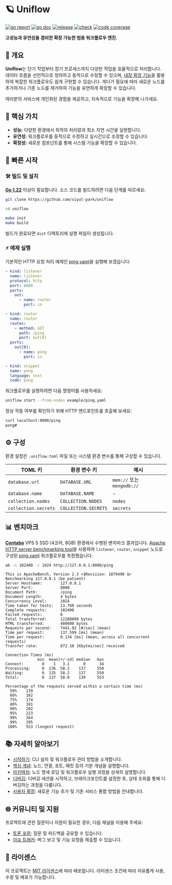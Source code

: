 # 🪐 Uniflow

[![go report][go_report_img]][go_report_url]
[![go doc][go_doc_img]][go_doc_url]
[![release][repo_releases_img]][repo_releases_url]
[![check][repo_check_img]][repo_check_url]
[![code coverage][go_code_coverage_img]][go_code_coverage_url]

**고성능과 유연성을 겸비한 확장 가능한 범용 워크플로우 엔진.**

## 📝 개요

**Uniflow**는 단기 작업부터 장기 프로세스까지 다양한 작업을 효율적으로 처리합니다. 데이터 흐름을 선언적으로 정의하고 동적으로 수정할 수 있으며, [내장 확장 기능](./ext/README_kr.md)을 활용하여 복잡한 워크플로우도 쉽게 구현할 수 있습니다. 게다가 필요에 따라 새로운 노드를 추가하거나 기존 노드를 제거하여 기능을 유연하게 확장할 수 있습니다.

여러분의 서비스에 개인화된 경험을 제공하고, 지속적으로 기능을 확장해 나가세요.

## 🎯 핵심 가치

- **성능:** 다양한 환경에서 최적의 처리량과 최소 지연 시간을 실현합니다.
- **유연성:** 워크플로우를 동적으로 수정하고 실시간으로 조정할 수 있습니다.
- **확장성:** 새로운 컴포넌트를 통해 시스템 기능을 확장할 수 있습니다.

## 🚀 빠른 시작

### 🛠️ 빌드 및 설치

**[Go 1.22](https://go.dev/doc/install)** 이상이 필요합니다. 소스 코드를 빌드하려면 다음 단계를 따르세요:

```sh
git clone https://github.com/siyul-park/uniflow

cd uniflow

make init
make build
```

빌드가 완료되면 `dist` 디렉토리에 실행 파일이 생성됩니다.

### ⚡ 예제 실행

기본적인 HTTP 요청 처리 예제인 [ping.yaml](./examples/ping.yaml)을 실행해 보겠습니다:

```yaml
- kind: listener
  name: listener
  protocol: http
  port: 8000
  ports:
    out:
      - name: router
        port: in

- kind: router
  name: router
  routes:
    - method: GET
      path: /ping
      port: out[0]
  ports:
    out[0]:
      - name: pong
        port: in

- kind: snippet
  name: pong
  language: text
  code: pong
```

워크플로우를 실행하려면 다음 명령어를 사용하세요:

```sh
uniflow start --from-nodes example/ping.yaml
```

정상 작동 여부를 확인하기 위해 HTTP 엔드포인트를 호출해 보세요:

```sh
curl localhost:8000/ping
pong#
```

## ⚙️ 구성

환경 설정은 `.uniflow.toml` 파일 또는 시스템 환경 변수를 통해 구성할 수 있습니다.

| TOML 키              | 환경 변수 키            | 예시                       |
|----------------------|--------------------------|---------------------------|
| `database.url`       | `DATABASE.URL`           | `mem://` 또는 `mongodb://` |
| `database.name`      | `DATABASE.NAME`          | -                         |
| `collection.nodes`   | `COLLECTION.NODES`       | `nodes`                   |
| `collection.secrets` | `COLLECTION.SECRETS`     | `secrets`                 |

## 📊 벤치마크

**[Contabo](https://contabo.com/)** VPS S SSD (4코어, 8GB) 환경에서 수행된 벤치마크 결과입니다. [Apache HTTP server benchmarking tool](https://httpd.apache.org/docs/2.4/programs/ab.html)을 사용하여 `listener`, `router`, `snippet` 노드로 구성된 [ping.yaml](./examples/ping.yaml) 워크플로우를 측정했습니다.

```sh
ab -n 102400 -c 1024 http://127.0.0.1:8000/ping
```

```
This is ApacheBench, Version 2.3 <$Revision: 1879490 $>
Benchmarking 127.0.0.1 (be patient)
Server Hostname:        127.0.0.1
Server Port:            8000
Document Path:          /ping
Document Length:        4 bytes
Concurrency Level:      1024
Time taken for tests:   13.760 seconds
Complete requests:      102400
Failed requests:        0
Total transferred:      12288000 bytes
HTML transferred:       409600 bytes
Requests per second:    7441.92 [#/sec] (mean)
Time per request:       137.599 [ms] (mean)
Time per request:       0.134 [ms] (mean, across all concurrent requests)
Transfer rate:          872.10 [Kbytes/sec] received

Connection Times (ms)
              min  mean[+/-sd] median   max
Connect:        0    1   3.1      0      34
Processing:     0  136  58.2    137     550
Waiting:        0  135  58.2    137     550
Total:          0  137  58.0    139     553

Percentage of the requests served within a certain time (ms)
  50%    139
  66%    162
  75%    174
  80%    181
  90%    202
  95%    223
  98%    264
  99%    295
 100%    553 (longest request)
```

## 📚 자세히 알아보기

- [시작하기](./docs/getting_started_kr.md): CLI 설치 및 워크플로우 관리 방법을 소개합니다.
- [핵심 개념](./docs/key_concepts_kr.md): 노드, 연결, 포트, 패킷 등의 기본 개념을 설명합니다.
- [아키텍처](./docs/architecture_kr.md): 노드 명세 로딩 및 워크플로우 실행 과정을 상세히 설명합니다.
- [디버깅](./docs/debugging_kr.md): 디버깅 세션을 시작하고, 브레이크포인트를 설정한 후, 상태 조회를 통해 디버깅하는 과정을 다룹니다.
- [사용자 확장](./docs/user_extensions_kr.md): 새로운 기능 추가 및 기존 서비스 통합 방법을 안내합니다.

## 🌐 커뮤니티 및 지원

프로젝트에 관한 질문이나 지원이 필요한 경우, 다음 채널을 이용해 주세요:

- [토론 포럼](https://github.com/siyul-park/uniflow/discussions): 질문 및 피드백을 공유할 수 있습니다.
- [이슈 트래커](https://github.com/siyul-park/uniflow/issues): 버그 보고 및 기능 요청을 제출할 수 있습니다.

## 📜 라이센스

이 프로젝트는 [MIT 라이센스](./LICENSE)에 따라 배포됩니다. 라이센스 조건에 따라 자유롭게 사용, 수정 및 배포가 가능합니다.

<!-- Go -->

[go_download_url]: https://golang.org/dl/
[go_version_img]: https://img.shields.io/badge/Go-1.21+-00ADD8?style=for-the-badge&logo=go
[go_code_coverage_img]: https://codecov.io/gh/siyul-park/uniflow/graph/badge.svg?token=quEl9AbBcW
[go_code_coverage_url]: https://codecov.io/gh/siyul-park/uniflow
[go_report_img]: https://goreportcard.com/badge/github.com/siyul-park/uniflow
[go_report_url]: https://goreportcard.com/report/github.com/siyul-park/uniflow
[go_doc_img]: https://godoc.org/github.com/siyul-park/uniflow?status.svg
[go_doc_url]: https://godoc.org/github.com/siyul-park/uniflow

<!-- Repository -->

[repo_url]: https://github.com/siyul-park/uniflow
[repo_issues_url]: https://github.com/siyul-park/uniflow/issues
[repo_pull_request_url]: https://github.com/siyul-park/uniflow/pulls
[repo_discussions_url]: https://github.com/siyul-park/uniflow/discussions
[repo_releases_img]: https://img.shields.io/github/release/siyul-park/uniflow.svg
[repo_releases_url]: https://github.com/siyul-park/uniflow/releases
[repo_wiki_url]: https://github.com/siyul-park/uniflow/wiki
[repo_wiki_img]: https://img.shields.io/badge/docs-wiki_page-blue?style=for-the-badge&logo=none
[repo_wiki_faq_url]: https://github.com/siyul-park/uniflow/wiki/FAQ
[repo_check_img]: https://github.com/siyul-park/uniflow/actions/workflows/check.yml/badge.svg
[repo_check_url]: https://github.com/siyul-park/uniflow/actions/workflows/check.yml
```
